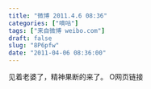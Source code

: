 ```yaml
---
title: "微博 2011.4.6 08:36"
categories: ["嘀咕"]
tags: ["来自微博 weibo.com"]
draft: false
slug: "8P6pfw"
date: "2011-04-06 08:36:00"
---
```


<p>见着老婆了，精神果断的来了。 O网页链接 ​​​​</p>
